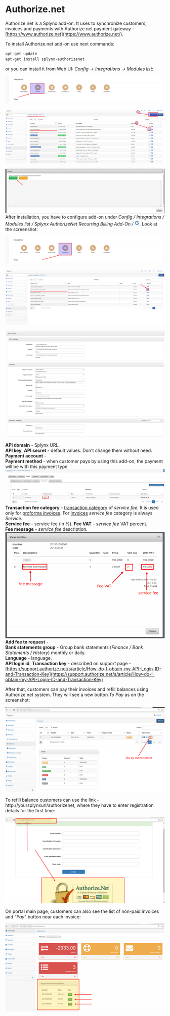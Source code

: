 
Authorize.net
=============

Authorize.net is a Splynx add-on. It uses to synchronize customers, invoices and payments with Authorize.net payment gateway - [https://www.authorize.net](https://www.authorize.net/).

To install Authorize.net add-on use next commands:

```bash
apt-get update
apt-get install splynx-authorizenet
```
or you can install it from Web UI:
*Config -> Integrations -> Modules list*:

![1.png](1.png)

![2.png](2.png)

![3.png](3.png)
After installation, you have to configure add-on under _Config / Integrations / Modules list / Splynx AuthorizeNet Recurring Billing Add-On /_  <icon class="image-icon">![edit](image2018-8-22_11-18-23.png)</icon>. Look at the screenshot:

![4.png](4.png)

![5.png](5.png)

![image2018-8-22_11-15-13.png](image2018-8-22_11-15-13.png)

**API domain** - Splynx URL.  
**API key**, **API secret** - default values. Don't change them without need.
**Payment account** -  
**Payment method** - when customer pays by using this add-on, the payment will be with this payment type.  
![image2018-8-21_10-54-36.png](image2018-8-21_10-54-36.png)
**Transaction fee category** - [transaction category](https://doc.splynx.com/display/SPL/Transaction+categories) of _service fee_. It is used only for [proforma invoices](https://doc.splynx.com/display/SPL/Proforma+invoices). For [invoices](https://doc.splynx.com/display/SPL/Invoices) _service fee_ category is always _Service._  
**Service fee** - service fee (in %).
**Fee VAT** - _service fee_ VAT percent.  
**Fee message** - _service fee_ description.  
![image2018-8-22_11-26-53.png](image2018-8-22_11-26-53.png)
**Add fee to request** -  
**Bank statements group** - Group bank statements (_Finance / Bank Statements / History_) monthly or daily.  
**Language** - language.  
**API login id**, **Transaction key** - described on support page - [https://support.authorize.net/s/article/How-do-I-obtain-my-API-Login-ID-and-Transaction-Key](https://support.authorize.net/s/article/How-do-I-obtain-my-API-Login-ID-and-Transaction-Key)

After that, customers can pay their invoices and refill balances using Authorize.net system. They will see a new button _To Pay_ as on the screenshot:

![Selection_008.png](Selection_008.png)

To refill balance customers can use the link - http://yoursplynxurl/authorizenet, where they have to enter registration details for the first time:

![Selection_006.png](Selection_006.png)

On portal main page, customers can also see the list of non-paid invoices and "_Pay_" button near each invoice:

![Selection_001.png](Selection_001.png)

